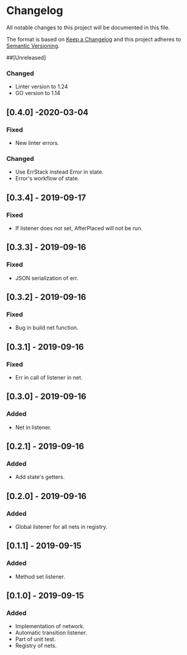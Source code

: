 # Changelog
All notable changes to this project will be documented in this file.

The format is based on [Keep a Changelog](http://keepachangelog.com/en/1.0.0/)
and this project adheres to [Semantic Versioning](http://semver.org/spec/v2.0.0.html).

##[Unreleased]
### Changed
- Linter version to 1.24
- GO version to 1.14

## [0.4.0] -2020-03-04
### Fixed
- New linter errors.
### Changed
- Use ErrStack instead Error in state.
- Error's workflow of state.

## [0.3.4] - 2019-09-17
### Fixed
- If listener does not set, AfterPlaced will not be run.

## [0.3.3] - 2019-09-16
### Fixed
- JSON serialization of err.

## [0.3.2] - 2019-09-16
### Fixed
- Bug in build net function.

## [0.3.1] - 2019-09-16
### Fixed
- Err in call of listener in net.

## [0.3.0] - 2019-09-16
### Added
- Net in listener.

## [0.2.1] - 2019-09-16
### Added
- Add state's getters.

## [0.2.0] - 2019-09-16
### Added
- Global listener for all nets in registry.

## [0.1.1] - 2019-09-15
### Added
- Method set listener.

## [0.1.0] - 2019-09-15
### Added
- Implementation of network.
- Automatic transition listener.
- Part of unit test.
- Registry of nets.
